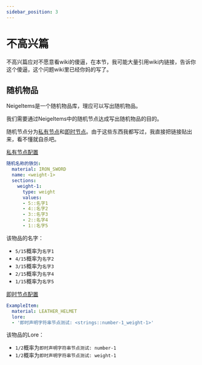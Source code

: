 ```yaml
---
sidebar_position: 3
---
```


# 不高兴篇

不高兴篇应对不愿意看wiki的傻逼，在本节，我可能大量引用wiki内链接，告诉你这个傻逼，这个问题wiki里已经你妈的写了。

## 随机物品

NeigeItems是一个随机物品库，理应可以写出随机物品。

我们需要通过NeigeItems中的随机节点达成写出随机物品的目的。

随机节点分为[私有节点](../随机节点/私有全局节点.md)和[即时节点](../随机节点/即时声明节点.md)。由于这些东西我都写过，我直接把链接贴出来，看不懂就自杀吧。

[私有节点配置](../物品/物品配置/配置项.md#随机节点)

```yaml
随机名称的铁剑:
  material: IRON_SWORD
  name: <weight-1>
  sections:
    weight-1:
      type: weight
      values:
      - 5::名字1
      - 4::名字2
      - 3::名字3
      - 2::名字4
      - 1::名字5
```

该物品的名字：
* `5/15`概率为`名字1`
* `4/15`概率为`名字2`
* `3/15`概率为`名字3`
* `2/15`概率为`名字4`
* `1/15`概率为`名字5`

[即时节点配置](../开始/默认配置.md#itemsexampleitemyml)

```yaml
ExampleItem:
  material: LEATHER_HELMET
  lore:
  - '即时声明字符串节点测试: <strings::number-1_weight-1>'
```

该物品的Lore：
* `1/2`概率为`即时声明字符串节点测试: number-1`
* `1/2`概率为`即时声明字符串节点测试: weight-1`
